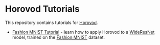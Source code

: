 # Horovod Tutorials
This repository contains tutorials for [Horovod](http://horovod.ai).

* [Fashion MNIST Tutorial](fashion_mnist/README.md) - learn how to apply Horovod to a [WideResNet](https://arxiv.org/abs/1605.07146) model, trained on the [Fashion MNIST](https://github.com/zalandoresearch/fashion-mnist) dataset.


